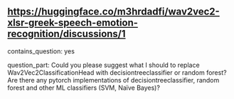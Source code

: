 ## https://huggingface.co/m3hrdadfi/wav2vec2-xlsr-greek-speech-emotion-recognition/discussions/1

contains_question: yes

question_part: Could you please suggest what I should to replace Wav2Vec2ClassificationHead with decisiontreeclassifier or random forest? Are there any pytorch implementations of decisiontreeclassifier, random forest and other ML classifiers (SVM, Naïve Bayes)?